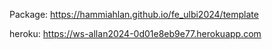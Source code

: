 Package: https://hammiahlan.github.io/fe_ulbi2024/template

 heroku: https://ws-allan2024-0d01e8eb9e77.herokuapp.com